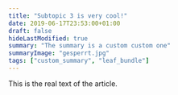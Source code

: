 ```yaml
---
title: "Subtopic 3 is very cool!"
date: 2019-06-17T23:53:00+01:00
draft: false
hideLastModified: true
summary: "The summary is a custom custom one"
summaryImage: "gesperrt.jpg"
tags: ["custom_summary", "leaf_bundle"]
---
```


This is the real text of the article. 
